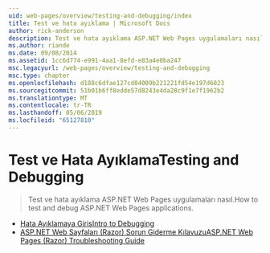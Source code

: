 ```yaml
---
uid: web-pages/overview/testing-and-debugging/index
title: Test ve hata ayıklama | Microsoft Docs
author: rick-anderson
description: Test ve hata ayıklama ASP.NET Web Pages uygulamaları nasıl.
ms.author: riande
ms.date: 09/08/2014
ms.assetid: 1cc6d774-e991-4aa1-8efd-e83a4e0ba247
msc.legacyurl: /web-pages/overview/testing-and-debugging
msc.type: chapter
ms.openlocfilehash: d188c6dfae127cd84009b221221fd54e197d6023
ms.sourcegitcommit: 51b01b6ff8edde57d8243e4da28c9f1e7f1962b2
ms.translationtype: MT
ms.contentlocale: tr-TR
ms.lasthandoff: 05/06/2019
ms.locfileid: "65127810"
---
```

# <a name="testing-and-debugging"></a><span data-ttu-id="aec93-103">Test ve Hata Ayıklama</span><span class="sxs-lookup"><span data-stu-id="aec93-103">Testing and Debugging</span></span>

> <span data-ttu-id="aec93-104">Test ve hata ayıklama ASP.NET Web Pages uygulamaları nasıl.</span><span class="sxs-lookup"><span data-stu-id="aec93-104">How to test and debug ASP.NET Web Pages applications.</span></span>

- [<span data-ttu-id="aec93-105">Hata Ayıklamaya Giriş</span><span class="sxs-lookup"><span data-stu-id="aec93-105">Intro to Debugging</span></span>](introduction-to-debugging.md)
- [<span data-ttu-id="aec93-106">ASP.NET Web Sayfaları (Razor) Sorun Giderme Kılavuzu</span><span class="sxs-lookup"><span data-stu-id="aec93-106">ASP.NET Web Pages (Razor) Troubleshooting Guide</span></span>](aspnet-web-pages-razor-troubleshooting-guide.md)
